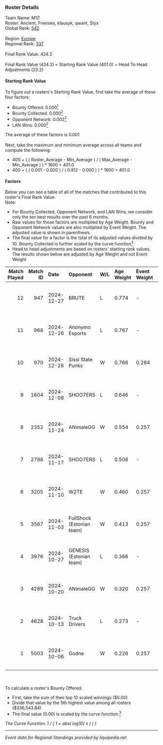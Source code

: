 ### Roster Details<br />
Team Name: M1Z<br />
Roster: Ancient, Freesies, klausyk, qwant, Styx<br />
Global Rank: [542](../../standings_global_2025_03_01.md)<br />
<br />
Region: [Europe]( ../../standings_europe_2025_03_01.md)<br />
Regional Rank: [337]( ../../standings_europe_2025_03_01.md)<br />
<br />
Final Rank Value:  424.2<br />
<br />
Final Rank Value (424.2) = Starting Rank Value (401.0) + Head To Head Adjustments (23.2)<br />

#### Starting Rank Value<br />
To figure out a rosters's Starting Rank Value, first take the average of these four factors:<br />
- Bounty Offered: 0.000[<sup>1</sup>](#table2)
- Bounty Collected: 0.000[<sup>2</sup>](#table1)
- Opponent Network: 0.002[<sup>2</sup>](#table1)
- LAN Wins: 0.000[<sup>2</sup>](#table1)

The average of these factors is 0.001<br />
<br />
Next, take the maximum and minimum average across all teams and compute the following:<br />
- 400 + ( ( Roster_Average - Min_Average ) / ( Max_Average - Min_Average ) ) * 1600 = 401.0
- 400 + ( ( 0.001 - 0.000 ) / ( 0.812 - 0.000 ) ) * 1600 = 401.0


#### Factors<br />
Below you can see a table of all of the matches that contributed to this roster's Final Rank Value.<br />
Note:<br />

- For Bounty Collected, Opponent Network, and LAN Wins, we consider only the ten best results over the past 6 months.
- Raw values for those factors are multiplied by Age Weight. Bounty and Opponent Network values are also multiplied by Event Weight. The adjusted value is shown in parenthesis.
- The final value for a factor is the total of its adjusted values divided by 10. Bounty Collected is further scaled by the curve function[<sup>3</sup>](#curveFunction)
- Head to head adjustments are based on rosters' starting rank values. The results shown below are adjusted by Age Weight and not Event Weight
<span id="table1"></span><br />


| Match Played | Match ID | Date       | Opponent                  | W/L | Age Weight | Event Weight | Bounty Collected | Opponent Network | LAN Wins  | H2H Adj. | Roster                                  |
| -: | -: | :- | :- | :- | :- | :- | :- | :- | :- | -: | :- |
|           12 |      947 | 2024-12-27 | BRUTE                     | L   | 0.774      | -            | -                | -                | -         |    -4.36 | Ancient, Freesies, klausyk, qwant, Styx |
|           11 |      968 | 2024-12-26 | Anonymo Esports           | L   | 0.767      | -            | -                | -                | -         |    -2.12 | Ancient, Freesies, klausyk, qwant, Styx |
|           10 |      970 | 2024-12-26 | Sissi State Punks         | W   | 0.766      | 0.284        | 0.000 (0.000)    | 0.000 (0.000)    | 0 (0.000) |    11.12 | Ancient, Freesies, klausyk, qwant, Styx |
|            9 |     1604 | 2024-12-08 | SHOO7ERS                  | L   | 0.646      | -            | -                | -                | -         |    -4.64 | Ancient, Freesies, klausyk, qwant, Styx |
|            8 |     2352 | 2024-11-24 | ANimaleGG                 | W   | 0.554      | 0.257        | 0.000 (0.000)    | 0.061 (0.009)    | 0 (0.000) |    10.26 | Ancient, Freesies, klausyk, qwant, Styx |
|            7 |     2788 | 2024-11-17 | SHOO7ERS                  | L   | 0.506      | -            | -                | -                | -         |    -3.61 | Ancient, Freesies, klausyk, qwant, Styx |
|            6 |     3205 | 2024-11-10 | W2TE                      | W   | 0.460      | 0.257        | 0.000 (0.000)    | 0.014 (0.002)    | 0 (0.000) |     6.79 | Ancient, Freesies, klausyk, qwant, Styx |
|            5 |     3567 | 2024-11-03 | FullShock (Estonian team) | W   | 0.413      | 0.257        | 0.000 (0.000)    | 0.019 (0.002)    | 0 (0.000) |     6.35 | Ancient, Freesies, klausyk, qwant, Styx |
|            4 |     3976 | 2024-10-27 | GENESIS (Estonian team)   | L   | 0.366      | -            | -                | -                | -         |    -4.38 | Ancient, Freesies, klausyk, qwant, Styx |
|            3 |     4289 | 2024-10-20 | ANimaleGG                 | W   | 0.320      | 0.257        | 0.000 (0.000)    | 0.061 (0.005)    | 0 (0.000) |     6.16 | Ancient, Freesies, klausyk, qwant, Styx |
|            2 |     4628 | 2024-10-13 | Truck Drivers             | L   | 0.273      | -            | -                | -                | -         |    -1.95 | Ancient, Freesies, klausyk, qwant, Styx |
|            1 |     5003 | 2024-10-06 | Godne                     | W   | 0.226      | 0.257        | 0.000 (0.000)    | 0.050 (0.003)    | 0 (0.000) |     3.54 | Ancient, Freesies, klausyk, qwant, Styx |

<br />
<span id="table2"></span><br />
To calculate a roster's Bounty Offered:<br />

- First, take the sum of their top 10 scaled winnings ($0.00)
- Divide that value by the 5th highest value among all rosters ($336,543.84)
- The final value (0.00) is scaled by the curve function.[<sup>3</sup>](#curveFunction)

<span id="curveFunction"></span>_The Curve Function: 1 / ( 1 + abs( log10( x ) ) )_<br />

---
_Event data for Regional Standings provided by liquipedia.net_<br />
